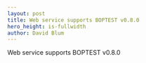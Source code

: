 ```yaml
---
layout: post
title: Web service supports BOPTEST v0.8.0
hero_height: is-fullwidth
author: David Blum
---
```


Web service supports BOPTEST v0.8.0
